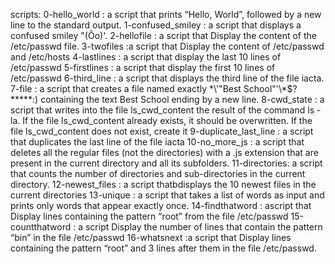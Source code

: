 scripts:
0-hello_world : a script that prints “Hello, World”, followed by a new line to the standard output.
1-confused_smiley : a script that displays a confused smiley "(Ôo)'.
2-hellofile : a script that Display the content of the /etc/passwd file.
3-twofiles :a script that Display the content of /etc/passwd and /etc/hosts
4-lastlines : a script that display the last 10 lines of /etc/passwd
5-firstlines : a script that display the first 10 lines of /etc/passwd
6-third_line : a script that displays the third line of the file iacta.
7-file : a script that creates a file named exactly \*\\'"Best School"\'\\*$\?\*\*\*\*\*:) containing the text Best School ending by a new line.
8-cwd_state :  a script that writes into the file ls_cwd_content the result of the command ls -la. If the file ls_cwd_content already exists, it should be overwritten. If the file ls_cwd_content does not exist, create it
9-duplicate_last_line : a script that duplicates the last line of the file iacta
10-no_more_js :  a script that deletes all the regular files (not the directories) with a .js extension that are present in the current directory and all its subfolders.
11-directories:  a script that counts the number of directories and sub-directories in the current directory.
12-newest_files : a script thatbdisplays the 10 newest files in the current directories
13-unique : a script that takes a list of words as input and prints only words that appear exactly once.
14-findthatword : ascript that Display lines containing the pattern “root” from the file /etc/passwd
15-countthatword : a script Display the number of lines that contain the pattern “bin” in the file /etc/passwd
16-whatsnext :a script that Display lines containing the pattern “root” and 3 lines after them in the file /etc/passwd.
